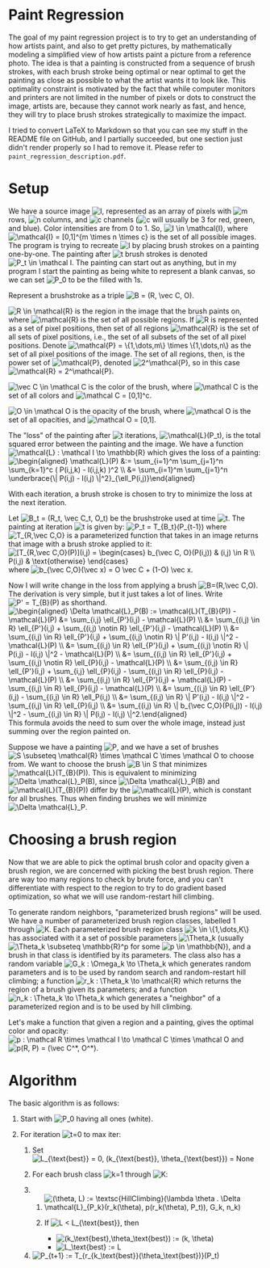 Paint Regression
============

The goal of my paint regression project is to try to get an
understanding of how artists paint, and also to get pretty pictures, by
mathematically modeling a simplified view of how artists paint a picture
from a reference photo. The idea is that a painting is constructed from
a sequence of brush strokes, with each brush stroke being optimal or
near optimal to get the painting as close as possible to what the artist
wants it to look like. This optimality constraint is motivated by the
fact that while computer monitors and printers are not limited in the
number of pixels or dots to construct the image, artists are, because
they cannot work nearly as fast, and hence, they will try to place brush
strokes strategically to maximize the impact.

I tried to convert LaTeX to Markdown so that you can see my stuff in the README file on GitHub, and I partially succeeded, but one section just didn't render properly so I had to remove it. Please refer to `paint_regression_description.pdf`.

Setup
=====

We have a source image <img src="https://i.upmath.me/svg/I" alt="I" />, represented as an array of pixels with <img src="https://i.upmath.me/svg/m" alt="m" />
rows, <img src="https://i.upmath.me/svg/n" alt="n" /> columns, and <img src="https://i.upmath.me/svg/c" alt="c" /> channels (<img src="https://i.upmath.me/svg/c" alt="c" /> will usually be 3 for red,
green, and blue). Color intensities are from 0 to 1. So,
<img src="https://i.upmath.me/svg/I%20%5Cin%20%5Cmathcal%7BI%7D" alt="I \in \mathcal{I}" />, where <img src="https://i.upmath.me/svg/%5Cmathcal%7BI%7D%20%3D%20%5B0%2C1%5D%5E%7Bm%20%5Ctimes%20n%20%5Ctimes%20c%7D" alt="\mathcal{I} = [0,1]^{m \times n \times c}" />
is the set of all possible images. The program is trying to recreate <img src="https://i.upmath.me/svg/I" alt="I" />
by placing brush strokes on a painting one-by-one. The painting after
<img src="https://i.upmath.me/svg/t" alt="t" /> brush strokes is denoted <img src="https://i.upmath.me/svg/P_t%20%5Cin%20%5Cmathcal%20I" alt="P_t \in \mathcal I" />. The painting can
start out as anything, but in my program I start the painting as being
white to represent a blank canvas, so we can set <img src="https://i.upmath.me/svg/P_0" alt="P_0" /> to be the filled
with 1s.

Represent a brushstroke as a triple <img src="https://i.upmath.me/svg/B%20%3D%20(R%2C%20%5Cvec%20C%2C%20O)" alt="B = (R, \vec C, O)" />.

<img src="https://i.upmath.me/svg/R%20%5Cin%20%5Cmathcal%7BR%7D" alt="R \in \mathcal{R}" /> is the region in the image that the brush paints on,
where <img src="https://i.upmath.me/svg/%5Cmathcal%7BR%7D" alt="\mathcal{R}" /> is the set of all possible regions. If <img src="https://i.upmath.me/svg/R" alt="R" /> is
represented as a set of pixel positions, then set of all regions
<img src="https://i.upmath.me/svg/%5Cmathcal%7BR%7D" alt="\mathcal{R}" /> is the set of all sets of pixel positions, i.e., the set
of all subsets of the set of all pixel positions. Denote
<img src="https://i.upmath.me/svg/%5Cmathcal%7BP%7D%20%3D%20%5C%7B1%2C%5Cdots%2Cm%5C%7D%20%5Ctimes%20%5C%7B1%2C%5Cdots%2Cn%5C%7D" alt="\mathcal{P} = \{1,\dots,m\} \times \{1,\dots,n\}" /> as the set of all
pixel positions of the image. The set of all regions, then, is the power
set of <img src="https://i.upmath.me/svg/%5Cmathcal%7BP%7D" alt="\mathcal{P}" />, denoted <img src="https://i.upmath.me/svg/2%5E%5Cmathcal%7BP%7D" alt="2^\mathcal{P}" />, so in this case
<img src="https://i.upmath.me/svg/%5Cmathcal%7BR%7D%20%3D%202%5E%5Cmathcal%7BP%7D" alt="\mathcal{R} = 2^\mathcal{P}" />.

<img src="https://i.upmath.me/svg/%5Cvec%20C%20%5Cin%20%5Cmathcal%20C" alt="\vec C \in \mathcal C" /> is the color of the brush, where <img src="https://i.upmath.me/svg/%5Cmathcal%20C" alt="\mathcal C" /> is
the set of all colors and <img src="https://i.upmath.me/svg/%5Cmathcal%20C%20%3D%20%5B0%2C1%5D%5Ec" alt="\mathcal C = [0,1]^c" />.

<img src="https://i.upmath.me/svg/O%20%5Cin%20%5Cmathcal%20O" alt="O \in \mathcal O" /> is the opacity of the brush, where <img src="https://i.upmath.me/svg/%5Cmathcal%20O" alt="\mathcal O" /> is
the set of all opacities, and <img src="https://i.upmath.me/svg/%5Cmathcal%20O%20%3D%20%5B0%2C1%5D" alt="\mathcal O = [0,1]" />.

The "loss" of the painting after <img src="https://i.upmath.me/svg/t" alt="t" /> iterations, <img src="https://i.upmath.me/svg/%5Cmathcal%7BL%7D(P_t)" alt="\mathcal{L}(P_t)" />, is
the total squared error between the painting and the image. We have a
function <img src="https://i.upmath.me/svg/%5Cmathcal%7BL%7D%20%3A%20%5Cmathcal%20I%20%5Cto%20%5Cmathbb%7BR%7D" alt="\mathcal{L} : \mathcal I \to \mathbb{R}" /> which gives the loss
of a painting: <img src="https://i.upmath.me/svg/%5Cbegin%7Baligned%7D%0A%5Cmathcal%7BL%7D(P)%20%26%3A%3D%20%5Csum_%7Bi%3D1%7D%5Em%20%5Csum_%7Bj%3D1%7D%5En%20%5Csum_%7Bk%3D1%7D%5Ec%20(%20P(i%2Cj%2Ck)%20-%20I(i%2Cj%2Ck)%20)%5E2%20%5C%5C%0A%26%3D%20%5Csum_%7Bi%3D1%7D%5Em%20%5Csum_%7Bj%3D1%7D%5En%20%5Cunderbrace%7B%5C%7C%20P(i%2Cj)%20-%20I(i%2Cj)%20%5C%7C%5E2%7D_%7B%5Cell_P(i%2Cj)%7D%5Cend%7Baligned%7D" alt="\begin{aligned}
\mathcal{L}(P) &amp;:= \sum_{i=1}^m \sum_{j=1}^n \sum_{k=1}^c ( P(i,j,k) - I(i,j,k) )^2 \\
&amp;= \sum_{i=1}^m \sum_{j=1}^n \underbrace{\| P(i,j) - I(i,j) \|^2}_{\ell_P(i,j)}\end{aligned}" />

With each iteration, a brush stroke is chosen to try to minimize the
loss at the next iteration.

Let <img src="https://i.upmath.me/svg/B_t%20%3D%20(R_t%2C%20%5Cvec%20C_t%2C%20O_t)" alt="B_t = (R_t, \vec C_t, O_t)" /> be the brushstroke used at time <img src="https://i.upmath.me/svg/t" alt="t" />.
The painting at iteration <img src="https://i.upmath.me/svg/t" alt="t" /> is given by: <img src="https://i.upmath.me/svg/P_t%20%3D%20T_%7BB_t%7D(P_%7Bt-1%7D)" alt="P_t = T_{B_t}(P_{t-1})" />
where <img src="https://i.upmath.me/svg/T_%7BR%2C%5Cvec%20C%2CO%7D" alt="T_{R,\vec C,O}" /> is a parameterized function that takes in an
image returns that image with a brush stroke applied to it:
<img src="https://i.upmath.me/svg/%5BT_%7BR%2C%5Cvec%20C%2CO%7D(P)%5D(i%2Cj)%20%3D%20%5Cbegin%7Bcases%7D%0Ab_%7B%5Cvec%20C%2C%20O%7D(P(i%2Cj))%20%20%20%26%20%20(i%2Cj)%20%5Cin%20R%20%5C%5C%0AP(i%2Cj)%20%26%20%5Ctext%7Botherwise%7D%0A%5Cend%7Bcases%7D" alt="[T_{R,\vec C,O}(P)](i,j) = \begin{cases}
b_{\vec C, O}(P(i,j))   &amp;  (i,j) \in R \\
P(i,j) &amp; \text{otherwise}
\end{cases}" /> where <img src="https://i.upmath.me/svg/b_%7B%5Cvec%20C%2CO%7D(%5Cvec%20x)%20%3D%20O%20%5Cvec%20C%20%2B%20(1-O)%20%5Cvec%20x." alt="b_{\vec C,O}(\vec x) = O \vec C + (1-O) \vec x." />

Now I will write change in the loss from applying a brush
<img src="https://i.upmath.me/svg/B%3D(R%2C%5Cvec%20C%2CO)" alt="B=(R,\vec C,O)" />. The derivation is very simple, but it just takes a lot
of lines. Write <img src="https://i.upmath.me/svg/P'%20%3D%20T_%7BB%7D(P)" alt="P' = T_{B}(P)" /> as shorthand. <img src="https://i.upmath.me/svg/%5Cbegin%7Baligned%7D%0A%5CDelta%20%5Cmathcal%7BL%7D_P(B)%20%3A%3D%20%5Cmathcal%7BL%7D(T_%7BB%7D(P))%20-%20%5Cmathcal%7BL%7D(P)%20%26%3D%20%5Csum_%7Bi%2Cj%7D%20%5Cell_%7BP'%7D(i%2Cj)%20-%20%5Cmathcal%7BL%7D(P)%20%5C%5C%0A%26%3D%20%5Csum_%7B(i%2Cj)%20%5Cin%20R%7D%20%5Cell_%7BP'%7D(i%2Cj)%20%2B%20%5Csum_%7B(i%2Cj)%20%5Cnotin%20R%7D%20%5Cell_%7BP'%7D(i%2Cj)%20-%20%5Cmathcal%7BL%7D(P)%20%5C%5C%0A%26%3D%20%5Csum_%7B(i%2Cj)%20%5Cin%20R%7D%20%5Cell_%7BP'%7D(i%2Cj)%20%2B%20%5Csum_%7B(i%2Cj)%20%5Cnotin%20R%7D%20%5C%7C%20P'(i%2Cj)%20-%20I(i%2Cj)%20%5C%7C%5E2%20-%20%5Cmathcal%7BL%7D(P)%20%5C%5C%0A%26%3D%20%5Csum_%7B(i%2Cj)%20%5Cin%20R%7D%20%5Cell_%7BP'%7D(i%2Cj)%20%2B%20%5Csum_%7B(i%2Cj)%20%5Cnotin%20R%7D%20%5C%7C%20P(i%2Cj)%20-%20I(i%2Cj)%20%5C%7C%5E2%20-%20%5Cmathcal%7BL%7D(P)%20%5C%5C%0A%26%3D%20%5Csum_%7B(i%2Cj)%20%5Cin%20R%7D%20%5Cell_%7BP'%7D(i%2Cj)%20%2B%20%5Csum_%7B(i%2Cj)%20%5Cnotin%20R%7D%20%5Cell_%7BP%7D(i%2Cj)%20-%20%5Cmathcal%7BL%7D(P)%20%5C%5C%0A%26%3D%20%5Csum_%7B(i%2Cj)%20%5Cin%20R%7D%20%5Cell_%7BP'%7D(i%2Cj)%20%2B%20%5Csum_%7Bi%2Cj%7D%20%5Cell_%7BP%7D(i%2Cj)%20-%20%5Csum_%7B(i%2Cj)%20%5Cin%20R%7D%20%5Cell_%7BP%7D(i%2Cj)%20-%20%5Cmathcal%7BL%7D(P)%20%5C%5C%0A%26%3D%20%5Csum_%7B(i%2Cj)%20%5Cin%20R%7D%20%5Cell_%7BP'%7D(i%2Cj)%20%2B%20%5Cmathcal%7BL%7D(P)%20-%20%5Csum_%7B(i%2Cj)%20%5Cin%20R%7D%20%5Cell_%7BP%7D(i%2Cj)%20-%20%5Cmathcal%7BL%7D(P)%20%5C%5C%0A%26%3D%20%5Csum_%7B(i%2Cj)%20%5Cin%20R%7D%20%5Cell_%7BP'%7D(i%2Cj)%20-%20%5Csum_%7B(i%2Cj)%20%5Cin%20R%7D%20%5Cell_P(i%2Cj)%20%5C%5C%0A%26%3D%20%5Csum_%7B(i%2Cj)%20%5Cin%20R%7D%20%5C%7C%20P'(i%2Cj)%20-%20I(i%2Cj)%20%5C%7C%5E2%20-%20%5Csum_%7B(i%2Cj)%20%5Cin%20R%7D%20%5Cell_%7BP%7D(i%2Cj)%20%5C%5C%0A%26%3D%20%5Csum_%7B(i%2Cj)%20%5Cin%20R%7D%20%5C%7C%20b_%7B%5Cvec%20C%2CO%7D(P(i%2Cj))%20-%20I(i%2Cj)%20%5C%7C%5E2%20-%20%5Csum_%7B(i%2Cj)%20%5Cin%20R%7D%20%5C%7C%20P(i%2Cj)%20-%20I(i%2Cj)%20%5C%7C%5E2.%5Cend%7Baligned%7D" alt="\begin{aligned}
\Delta \mathcal{L}_P(B) := \mathcal{L}(T_{B}(P)) - \mathcal{L}(P) &amp;= \sum_{i,j} \ell_{P'}(i,j) - \mathcal{L}(P) \\
&amp;= \sum_{(i,j) \in R} \ell_{P'}(i,j) + \sum_{(i,j) \notin R} \ell_{P'}(i,j) - \mathcal{L}(P) \\
&amp;= \sum_{(i,j) \in R} \ell_{P'}(i,j) + \sum_{(i,j) \notin R} \| P'(i,j) - I(i,j) \|^2 - \mathcal{L}(P) \\
&amp;= \sum_{(i,j) \in R} \ell_{P'}(i,j) + \sum_{(i,j) \notin R} \| P(i,j) - I(i,j) \|^2 - \mathcal{L}(P) \\
&amp;= \sum_{(i,j) \in R} \ell_{P'}(i,j) + \sum_{(i,j) \notin R} \ell_{P}(i,j) - \mathcal{L}(P) \\
&amp;= \sum_{(i,j) \in R} \ell_{P'}(i,j) + \sum_{i,j} \ell_{P}(i,j) - \sum_{(i,j) \in R} \ell_{P}(i,j) - \mathcal{L}(P) \\
&amp;= \sum_{(i,j) \in R} \ell_{P'}(i,j) + \mathcal{L}(P) - \sum_{(i,j) \in R} \ell_{P}(i,j) - \mathcal{L}(P) \\
&amp;= \sum_{(i,j) \in R} \ell_{P'}(i,j) - \sum_{(i,j) \in R} \ell_P(i,j) \\
&amp;= \sum_{(i,j) \in R} \| P'(i,j) - I(i,j) \|^2 - \sum_{(i,j) \in R} \ell_{P}(i,j) \\
&amp;= \sum_{(i,j) \in R} \| b_{\vec C,O}(P(i,j)) - I(i,j) \|^2 - \sum_{(i,j) \in R} \| P(i,j) - I(i,j) \|^2.\end{aligned}" />
This formula avoids the need to sum over the whole image, instead just
summing over the region painted on.

Suppose we have a painting <img src="https://i.upmath.me/svg/P" alt="P" />, and we have a set of brushes
<img src="https://i.upmath.me/svg/S%20%5Csubseteq%20%5Cmathcal%7BR%7D%20%5Ctimes%20%5Cmathcal%20C%20%5Ctimes%20%5Cmathcal%20O" alt="S \subseteq \mathcal{R} \times \mathcal C \times \mathcal O" /> to choose
from. We want to choose the brush <img src="https://i.upmath.me/svg/B%20%5Cin%20S" alt="B \in S" /> that minimizes
<img src="https://i.upmath.me/svg/%5Cmathcal%7BL%7D(T_%7BB%7D(P))" alt="\mathcal{L}(T_{B}(P))" />. This is equivalent to minimizing
<img src="https://i.upmath.me/svg/%5CDelta%20%5Cmathcal%7BL%7D_P(B)" alt="\Delta \mathcal{L}_P(B)" />, since <img src="https://i.upmath.me/svg/%5CDelta%20%5Cmathcal%7BL%7D_P(B)" alt="\Delta \mathcal{L}_P(B)" /> and
<img src="https://i.upmath.me/svg/%5Cmathcal%7BL%7D(T_%7BB%7D(P))" alt="\mathcal{L}(T_{B}(P))" /> differ by the <img src="https://i.upmath.me/svg/%5Cmathcal%7BL%7D(P)" alt="\mathcal{L}(P)" />, which is
constant for all brushes. Thus when finding brushes we will minimize
<img src="https://i.upmath.me/svg/%5CDelta%20%5Cmathcal%7BL%7D_P" alt="\Delta \mathcal{L}_P" />. 

Choosing a brush region
=======================

Now that we are able to pick the optimal brush color and opacity given a
brush region, we are concerned with picking the best brush region. There
are way too many regions to check by brute force, and you can't
differentiate with respect to the region to try to do gradient based
optimization, so what we will use random-restart hill climbing.

To generate random neighbors, "parameterized brush regions" will be
used. We have a number of parameterized brush region classes, labelled 1
through <img src="https://i.upmath.me/svg/K" alt="K" />. Each parameterized brush region class <img src="https://i.upmath.me/svg/k%20%5Cin%20%5C%7B1%2C%5Cdots%2CK%5C%7D" alt="k \in \{1,\dots,K\}" />
has associated with it a set of possible parameters <img src="https://i.upmath.me/svg/%5CTheta_k" alt="\Theta_k" /> (usually
<img src="https://i.upmath.me/svg/%5CTheta_k%20%5Csubseteq%20%5Cmathbb%7BR%7D%5Ep" alt="\Theta_k \subseteq \mathbb{R}^p" /> for some <img src="https://i.upmath.me/svg/p%20%5Cin%20%5Cmathbb%7BN%7D" alt="p \in \mathbb{N}" />), and a
brush in that class is identified by its parameters. The class also has
a random variable <img src="https://i.upmath.me/svg/G_k%20%3A%20%5COmega_k%20%5Cto%20%5CTheta_k" alt="G_k : \Omega_k \to \Theta_k" /> which generates random
parameters and is to be used by random search and random-restart hill
climbing; a function <img src="https://i.upmath.me/svg/r_k%20%3A%20%5CTheta_k%20%5Cto%20%5Cmathcal%7BR%7D" alt="r_k : \Theta_k \to \mathcal{R}" /> which returns the
region of a brush given its parameters; and a function
<img src="https://i.upmath.me/svg/n_k%20%3A%20%5CTheta_k%20%5Cto%20%5CTheta_k" alt="n_k : \Theta_k \to \Theta_k" /> which generates a "neighbor" of a
parameterized region and is to be used by hill climbing.

Let's make a function that given a region and a painting, gives the
optimal color and opacity:
<img src="https://i.upmath.me/svg/p%20%3A%20%5Cmathcal%20R%20%5Ctimes%20%5Cmathcal%20I%20%5Cto%20%5Cmathcal%20C%20%5Ctimes%20%5Cmathcal%20O" alt="p : \mathcal R \times \mathcal I \to \mathcal C \times \mathcal O" /> and
<img src="https://i.upmath.me/svg/p(R%2C%20P)%20%3D%20(%5Cvec%20C%5E*%2C%20O%5E*)" alt="p(R, P) = (\vec C^*, O^*)" />.

Algorithm
=========

The basic algorithm is as follows:

1.  Start with <img src="https://i.upmath.me/svg/P_0" alt="P_0" /> having all ones (white).

2.  For iteration <img src="https://i.upmath.me/svg/t%3D0" alt="t=0" /> to max iter:

    1.  Set
        <img src="https://i.upmath.me/svg/L_%7B%5Ctext%7Bbest%7D%7D%20%3D%200%2C%20(k_%7B%5Ctext%7Bbest%7D%7D%2C%20%5Ctheta_%7B%5Ctext%7Bbest%7D%7D)%20%3D%20None" alt="L_{\text{best}} = 0, (k_{\text{best}}, \theta_{\text{best}}) = None" />

    2.  For each brush class <img src="https://i.upmath.me/svg/k%3D1" alt="k=1" /> through <img src="https://i.upmath.me/svg/K" alt="K" />:

    3.  1.  <img src="https://i.upmath.me/svg/(%5Ctheta%2C%20L)%20%3A%3D%20%5Ctextsc%7BHillClimbing%7D(%5Clambda%20%5Ctheta%20.%20%5CDelta%20%5Cmathcal%7BL%7D_%7BP_k%7D(r_k(%5Ctheta)%2C%20p(r_k(%5Ctheta)%2C%20P_t))%2C%20G_k%2C%20n_k)" alt="(\theta, L) := \textsc{HillClimbing}(\lambda \theta . \Delta \mathcal{L}_{P_k}(r_k(\theta), p(r_k(\theta), P_t)), G_k, n_k)" />

        2.  If <img src="https://i.upmath.me/svg/L%20%3C%20L_%7B%5Ctext%7Bbest%7D%7D" alt="L &lt; L_{\text{best}}" />, then

            -   <img src="https://i.upmath.me/svg/(k_%5Ctext%7Bbest%7D%2C%5Ctheta_%5Ctext%7Bbest%7D)%20%3A%3D%20(k%2C%20%5Ctheta)" alt="(k_\text{best},\theta_\text{best}) := (k, \theta)" />

            -   <img src="https://i.upmath.me/svg/L_%5Ctext%7Bbest%7D%20%3A%3D%20L" alt="L_\text{best} := L" />

    4.  <img src="https://i.upmath.me/svg/P_%7Bt%2B1%7D%20%3A%3D%20T_%7Br_%7Bk_%5Ctext%7Bbest%7D%7D(%5Ctheta_%5Ctext%7Bbest%7D)%7D(P_t)" alt="P_{t+1} := T_{r_{k_\text{best}}(\theta_\text{best})}(P_t)" />
